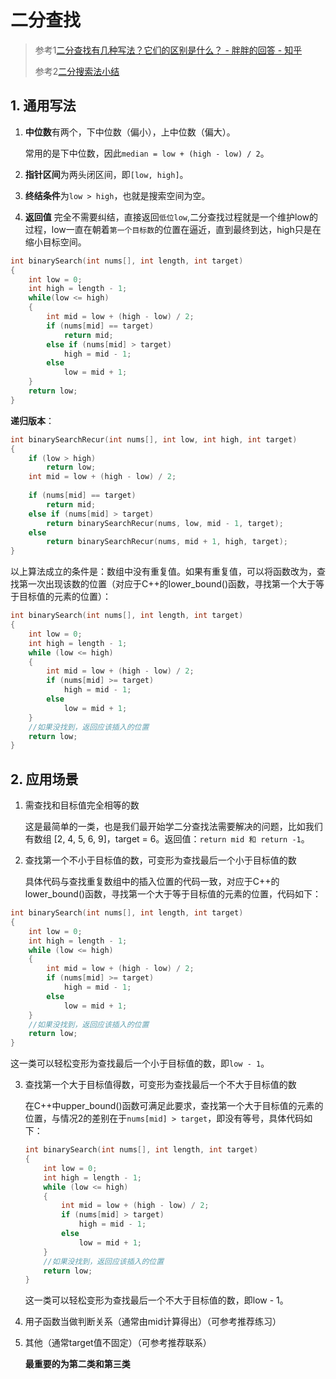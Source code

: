 # 二分查找

> 参考1[二分查找有几种写法？它们的区别是什么？ - 胖胖的回答 - 知乎](https://www.zhihu.com/question/36132386/answer/155438728)
>
> 参考2[二分搜索法小结](https://www.cnblogs.com/grandyang/p/6854825.html)



## 1. 通用写法

1. **中位数**有两个，下中位数（偏小），上中位数（偏大）。

   常用的是下中位数，因此`median = low + (high - low) / 2`。

2. **指针区间**为两头闭区间，即`[low, high]`。

3. **终结条件**为`low > high`，也就是搜索空间为空。
4. **返回值** 完全不需要纠结，直接返回`低位low`,二分查找过程就是一个维护low的过程，low一直在朝着`第一个目标数`的位置在逼近，直到最终到达，high只是在缩小目标空间。

```c++
int binarySearch(int nums[], int length, int target)
{
    int low = 0;
    int high = length - 1;
    while(low <= high)
    {
        int mid = low + (high - low) / 2;
        if (nums[mid] == target)
            return mid;
        else if (nums[mid] > target)
            high = mid - 1;
        else 
            low = mid + 1;
    }
    return low;
}
```

**递归版本**：

```c++
int binarySearchRecur(int nums[], int low, int high, int target)
{
    if (low > high)
        return low;
    int mid = low + (high - low) / 2;
    
    if (nums[mid] == target)
        return mid;
    else if (nums[mid] > target)
        return binarySearchRecur(nums, low, mid - 1, target);
    else
        return binarySearchRecur(nums, mid + 1, high, target);
}
```

以上算法成立的条件是：数组中没有重复值。如果有重复值，可以将函数改为，查找第一次出现该数的位置（对应于C++的lower_bound()函数，寻找第一个大于等于目标值的元素的位置）：

```c++
int binarySearch(int nums[], int length, int target)
{
    int low = 0;
    int high = length - 1;
    while (low <= high)
    {
        int mid = low + (high - low) / 2;
        if (nums[mid] >= target)
            high = mid - 1;
        else
            low = mid + 1;
    }
    //如果没找到，返回应该插入的位置
    return low;
}
```

## 2. 应用场景

1. 需查找和目标值完全相等的数

   这是最简单的一类，也是我们最开始学二分查找法需要解决的问题，比如我们有数组 [2, 4, 5, 6, 9]，target = 6。返回值：`return mid 和 return -1`。

2. 查找第一个不小于目标值的数，可变形为查找最后一个小于目标值的数

   具体代码与查找重复数组中的插入位置的代码一致，对应于C++的lower_bound()函数，寻找第一个大于等于目标值的元素的位置，代码如下：

```c++
int binarySearch(int nums[], int length, int target)
{
    int low = 0;
    int high = length - 1;
    while (low <= high)
    {
        int mid = low + (high - low) / 2;
        if (nums[mid] >= target)
            high = mid - 1;
        else
            low = mid + 1;
    }
    //如果没找到，返回应该插入的位置
    return low;
}
```

​    这一类可以轻松变形为查找最后一个小于目标值的数，即`low - 1`。

3. 查找第一个大于目标值得数，可变形为查找最后一个不大于目标值的数

   在C++中upper_bound()函数可满足此要求，查找第一个大于目标值的元素的位置，与情况2的差别在于`nums[mid] > target`，即没有等号，具体代码如下：

   ```c++
   int binarySearch(int nums[], int length, int target)
   {
       int low = 0;
       int high = length - 1;
       while (low <= high)
       {
           int mid = low + (high - low) / 2;
           if (nums[mid] > target)
               high = mid - 1;
           else
               low = mid + 1;
       }
       //如果没找到，返回应该插入的位置
       return low;
   }
   ```

   这一类可以轻松变形为查找最后一个不大于目标值的数，即low - 1。

4. 用子函数当做判断关系（通常由mid计算得出）（可参考推荐练习）

5. 其他（通常target值不固定）（可参考推荐联系）

   

   **最重要的为第二类和第三类**

   